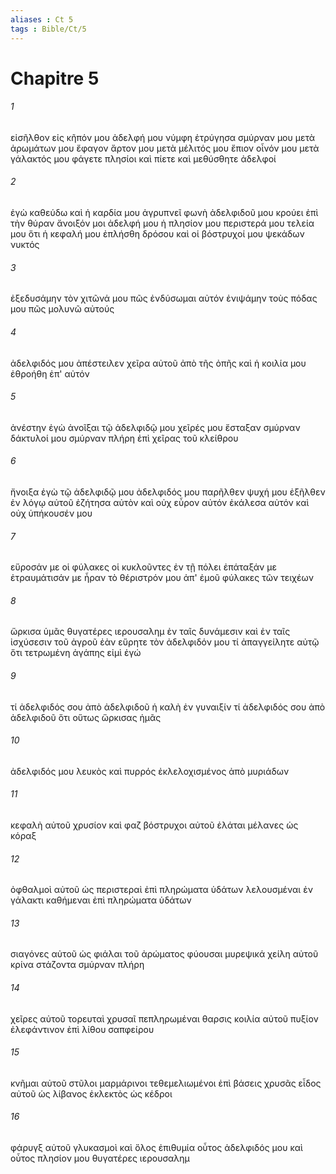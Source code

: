 ```yaml
---
aliases : Ct 5
tags : Bible/Ct/5
---
```


# Chapitre 5

###### 1
εἰσῆλθον εἰς κῆπόν μου ἀδελφή μου νύμφη ἐτρύγησα σμύρναν μου μετὰ ἀρωμάτων μου ἔφαγον ἄρτον μου μετὰ μέλιτός μου ἔπιον οἶνόν μου μετὰ γάλακτός μου φάγετε πλησίοι καὶ πίετε καὶ μεθύσθητε ἀδελφοί
###### 2
ἐγὼ καθεύδω καὶ ἡ καρδία μου ἀγρυπνεῖ φωνὴ ἀδελφιδοῦ μου κρούει ἐπὶ τὴν θύραν ἄνοιξόν μοι ἀδελφή μου ἡ πλησίον μου περιστερά μου τελεία μου ὅτι ἡ κεφαλή μου ἐπλήσθη δρόσου καὶ οἱ βόστρυχοί μου ψεκάδων νυκτός
###### 3
ἐξεδυσάμην τὸν χιτῶνά μου πῶς ἐνδύσωμαι αὐτόν ἐνιψάμην τοὺς πόδας μου πῶς μολυνῶ αὐτούς
###### 4
ἀδελφιδός μου ἀπέστειλεν χεῖρα αὐτοῦ ἀπὸ τῆς ὀπῆς καὶ ἡ κοιλία μου ἐθροήθη ἐπ' αὐτόν
###### 5
ἀνέστην ἐγὼ ἀνοῖξαι τῷ ἀδελφιδῷ μου χεῖρές μου ἔσταξαν σμύρναν δάκτυλοί μου σμύρναν πλήρη ἐπὶ χεῖρας τοῦ κλείθρου
###### 6
ἤνοιξα ἐγὼ τῷ ἀδελφιδῷ μου ἀδελφιδός μου παρῆλθεν ψυχή μου ἐξῆλθεν ἐν λόγῳ αὐτοῦ ἐζήτησα αὐτὸν καὶ οὐχ εὗρον αὐτόν ἐκάλεσα αὐτόν καὶ οὐχ ὑπήκουσέν μου
###### 7
εὕροσάν με οἱ φύλακες οἱ κυκλοῦντες ἐν τῇ πόλει ἐπάταξάν με ἐτραυμάτισάν με ἦραν τὸ θέριστρόν μου ἀπ' ἐμοῦ φύλακες τῶν τειχέων
###### 8
ὥρκισα ὑμᾶς θυγατέρες ιερουσαλημ ἐν ταῖς δυνάμεσιν καὶ ἐν ταῖς ἰσχύσεσιν τοῦ ἀγροῦ ἐὰν εὕρητε τὸν ἀδελφιδόν μου τί ἀπαγγείλητε αὐτῷ ὅτι τετρωμένη ἀγάπης εἰμὶ ἐγώ
###### 9
τί ἀδελφιδός σου ἀπὸ ἀδελφιδοῦ ἡ καλὴ ἐν γυναιξίν τί ἀδελφιδός σου ἀπὸ ἀδελφιδοῦ ὅτι οὕτως ὥρκισας ἡμᾶς
###### 10
ἀδελφιδός μου λευκὸς καὶ πυρρός ἐκλελοχισμένος ἀπὸ μυριάδων
###### 11
κεφαλὴ αὐτοῦ χρυσίον καὶ φαζ βόστρυχοι αὐτοῦ ἐλάται μέλανες ὡς κόραξ
###### 12
ὀφθαλμοὶ αὐτοῦ ὡς περιστεραὶ ἐπὶ πληρώματα ὑδάτων λελουσμέναι ἐν γάλακτι καθήμεναι ἐπὶ πληρώματα ὑδάτων
###### 13
σιαγόνες αὐτοῦ ὡς φιάλαι τοῦ ἀρώματος φύουσαι μυρεψικά χείλη αὐτοῦ κρίνα στάζοντα σμύρναν πλήρη
###### 14
χεῖρες αὐτοῦ τορευταὶ χρυσαῖ πεπληρωμέναι θαρσις κοιλία αὐτοῦ πυξίον ἐλεφάντινον ἐπὶ λίθου σαπφείρου
###### 15
κνῆμαι αὐτοῦ στῦλοι μαρμάρινοι τεθεμελιωμένοι ἐπὶ βάσεις χρυσᾶς εἶδος αὐτοῦ ὡς λίβανος ἐκλεκτὸς ὡς κέδροι
###### 16
φάρυγξ αὐτοῦ γλυκασμοὶ καὶ ὅλος ἐπιθυμία οὗτος ἀδελφιδός μου καὶ οὗτος πλησίον μου θυγατέρες ιερουσαλημ
